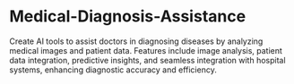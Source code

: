 # Medical-Diagnosis-Assistance
Create AI tools to assist doctors in diagnosing diseases by analyzing medical images and patient data. Features include image analysis, patient data integration, predictive insights, and seamless integration with hospital systems, enhancing diagnostic accuracy and efficiency.

